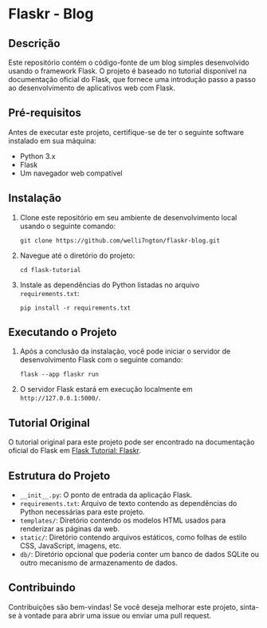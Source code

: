 # Flaskr - Blog

## Descrição
Este repositório contém o código-fonte de um blog simples desenvolvido usando o framework Flask. O projeto é baseado no tutorial disponível na documentação oficial do Flask, que fornece uma introdução passo a passo ao desenvolvimento de aplicativos web com Flask.

## Pré-requisitos
Antes de executar este projeto, certifique-se de ter o seguinte software instalado em sua máquina:
- Python 3.x
- Flask
- Um navegador web compatível

## Instalação
1. Clone este repositório em seu ambiente de desenvolvimento local usando o seguinte comando:

    `git clone https://github.com/welli7ngton/flaskr-blog.git`

2. Navegue até o diretório do projeto:

    `cd flask-tutorial`

3. Instale as dependências do Python listadas no arquivo `requirements.txt`:

    `pip install -r requirements.txt`


## Executando o Projeto
1. Após a conclusão da instalação, você pode iniciar o servidor de desenvolvimento Flask com o seguinte comando:

    `flask --app flaskr run`

2. O servidor Flask estará em execução localmente em `http://127.0.0.1:5000/`.

## Tutorial Original
O tutorial original para este projeto pode ser encontrado na documentação oficial do Flask em [Flask Tutorial: Flaskr](https://flask.palletsprojects.com/en/3.0.x/tutorial/).

## Estrutura do Projeto
- `__init__.py`: O ponto de entrada da aplicação Flask.
- `requirements.txt`: Arquivo de texto contendo as dependências do Python necessárias para este projeto.
- `templates/`: Diretório contendo os modelos HTML usados para renderizar as páginas da web.
- `static/`: Diretório contendo arquivos estáticos, como folhas de estilo CSS, JavaScript, imagens, etc.
- `db/`: Diretório opcional que poderia conter um banco de dados SQLite ou outro mecanismo de armazenamento de dados.

## Contribuindo
Contribuições são bem-vindas! Se você deseja melhorar este projeto, sinta-se à vontade para abrir uma issue ou enviar uma pull request.
